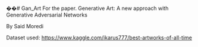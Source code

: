 ��# Gan_Art
For the paper. Generative Art: A new approach with Generative Adversarial Networks 








By Said Moredi









Dataset used: https://www.kaggle.com/ikarus777/best-artworks-of-all-time
